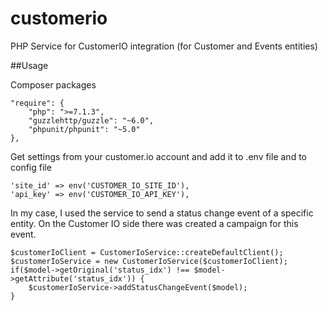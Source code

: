 # customerio
PHP Service for CustomerIO integration (for Customer and Events entities)

##Usage

Composer packages

    "require": {
        "php": ">=7.1.3",
        "guzzlehttp/guzzle": "~6.0",
        "phpunit/phpunit": "~5.0"
    },

Get settings from your customer.io account and add it to .env file and to config file

    'site_id' => env('CUSTOMER_IO_SITE_ID'),
    'api_key' => env('CUSTOMER_IO_API_KEY'),

In my case, I used the service to send a status change event of a specific entity.
On the Customer IO side there was created a campaign for this event.
    
    $customerIoClient = CustomerIoService::createDefaultClient();
    $customerIoService = new CustomerIoService($customerIoClient);
    if($model->getOriginal('status_idx') !== $model->getAttribute('status_idx')) {
        $customerIoService->addStatusChangeEvent($model);
    }
